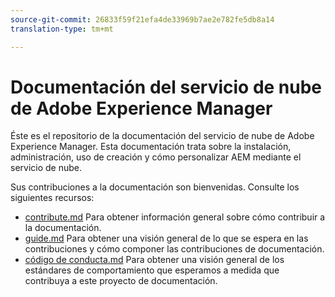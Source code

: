 ```yaml
---
source-git-commit: 26833f59f21efa4de33969b7ae2e782fe5db8a14
translation-type: tm+mt

---
```

# Documentación del servicio de nube de Adobe Experience Manager

Éste es el repositorio de la documentación del servicio de nube de Adobe Experience Manager. Esta documentación trata sobre la instalación, administración, uso de creación y cómo personalizar AEM mediante el servicio de nube.

Sus contribuciones a la documentación son bienvenidas. Consulte los siguientes recursos:

* [contribute.md](contributing.md) Para obtener información general sobre cómo contribuir a la documentación.
* [guide.md](guidelines.md) Para obtener una visión general de lo que se espera en las contribuciones y cómo componer las contribuciones de documentación.
* [código de conducta.md](code-of-conduct.md) Para obtener una visión general de los estándares de comportamiento que esperamos a medida que contribuya a este proyecto de documentación.
